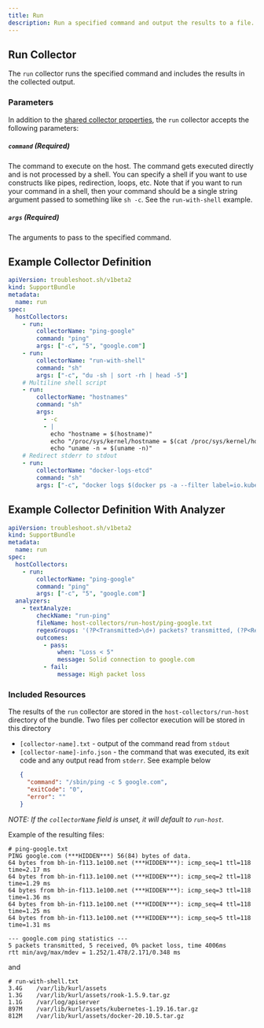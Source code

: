 ```yaml
---
title: Run
description: Run a specified command and output the results to a file.
---
```

## Run Collector

The `run` collector runs the specified command and includes the results in the collected output.

### Parameters

In addition to the [shared collector properties](/collect/collectors/#shared-properties), the `run` collector accepts the following parameters:

##### `command` (Required)
The command to execute on the host.  The command gets executed directly and is not processed by a shell.  You can specify a shell if you want to use constructs like pipes, redirection, loops, etc.  Note that if you want to run your command in a shell, then your command should be a single string argument passed to something like `sh -c`.  See the `run-with-shell` example.

##### `args` (Required)
The arguments to pass to the specified command.

## Example Collector Definition

```yaml
apiVersion: troubleshoot.sh/v1beta2
kind: SupportBundle
metadata:
  name: run
spec:
  hostCollectors:
    - run:
        collectorName: "ping-google"
        command: "ping"
        args: ["-c", "5", "google.com"]
    - run:
        collectorName: "run-with-shell"
        command: "sh"
        args: ["-c", "du -sh | sort -rh | head -5"]
    # Multiline shell script
    - run:
        collectorName: "hostnames"
        command: "sh"
        args:
          - -c
          - |
            echo "hostname = $(hostname)"
            echo "/proc/sys/kernel/hostname = $(cat /proc/sys/kernel/hostname)"
            echo "uname -n = $(uname -n)"
    # Redirect stderr to stdout
    - run:
        collectorName: "docker-logs-etcd"
        command: "sh"
        args: ["-c", "docker logs $(docker ps -a --filter label=io.kubernetes.container.name=etcd -q -l) 2>&1"]
```

## Example Collector Definition With Analyzer

```yaml
apiVersion: troubleshoot.sh/v1beta2
kind: SupportBundle
metadata:
  name: run
spec:
  hostCollectors:
    - run:
        collectorName: "ping-google"
        command: "ping"
        args: ["-c", "5", "google.com"]
  analyzers:
    - textAnalyze:
        checkName: "run-ping"
        fileName: host-collectors/run-host/ping-google.txt
        regexGroups: '(?P<Transmitted>\d+) packets? transmitted, (?P<Received>\d+) packets? received, (?P<Loss>\d+)(\.\d+)?% packet loss'
        outcomes:
          - pass:
              when: "Loss < 5"
              message: Solid connection to google.com
          - fail:
              message: High packet loss
```

### Included Resources

The results of the `run` collector are stored in the `host-collectors/run-host` directory of the bundle. Two files per collector execution will be stored in this directory

- `[collector-name].txt` - output of the command read from `stdout`
- `[collector-name]-info.json` - the command that was executed, its exit code and any output read from `stderr`. See example below
  ```json
  {
    "command": "/sbin/ping -c 5 google.com",
    "exitCode": "0",
    "error": ""
  }
  ```

_NOTE: If the `collectorName` field is unset, it will default to `run-host`._

Example of the resulting files:

```
# ping-google.txt
PING google.com (***HIDDEN***) 56(84) bytes of data.
64 bytes from bh-in-f113.1e100.net (***HIDDEN***): icmp_seq=1 ttl=118 time=2.17 ms
64 bytes from bh-in-f113.1e100.net (***HIDDEN***): icmp_seq=2 ttl=118 time=1.29 ms
64 bytes from bh-in-f113.1e100.net (***HIDDEN***): icmp_seq=3 ttl=118 time=1.36 ms
64 bytes from bh-in-f113.1e100.net (***HIDDEN***): icmp_seq=4 ttl=118 time=1.25 ms
64 bytes from bh-in-f113.1e100.net (***HIDDEN***): icmp_seq=5 ttl=118 time=1.31 ms

--- google.com ping statistics ---
5 packets transmitted, 5 received, 0% packet loss, time 4006ms
rtt min/avg/max/mdev = 1.252/1.478/2.171/0.348 ms
```

and

```
# run-with-shell.txt
3.4G    /var/lib/kurl/assets
1.3G    /var/lib/kurl/assets/rook-1.5.9.tar.gz
1.1G    /var/log/apiserver
897M    /var/lib/kurl/assets/kubernetes-1.19.16.tar.gz
812M    /var/lib/kurl/assets/docker-20.10.5.tar.gz
```
